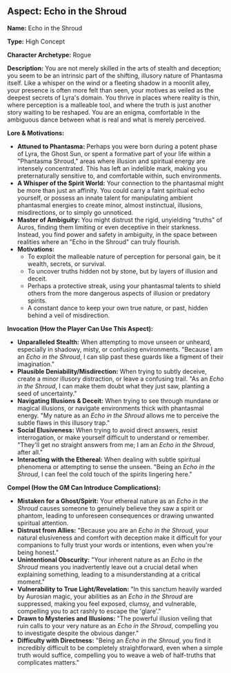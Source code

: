 ## Aspect: Echo in the Shroud

**Name:** Echo in the Shroud

**Type:** High Concept

**Character Archetype:** Rogue

**Description:**
You are not merely skilled in the arts of stealth and deception; you seem to be an intrinsic part of the shifting, illusory nature of Phantasma itself. Like a whisper on the wind or a fleeting shadow in a moonlit alley, your presence is often more felt than seen, your motives as veiled as the deepest secrets of Lyra's domain. You thrive in places where reality is thin, where perception is a malleable tool, and where the truth is just another story waiting to be reshaped. You are an enigma, comfortable in the ambiguous dance between what is real and what is merely perceived.

**Lore & Motivations:**

*   **Attuned to Phantasma:** Perhaps you were born during a potent phase of Lyra, the Ghost Sun, or spent a formative part of your life within a "Phantasma Shroud," areas where illusion and spiritual energy are intensely concentrated. This has left an indelible mark, making you preternaturally sensitive to, and comfortable within, such environments.
*   **A Whisper of the Spirit World:** Your connection to the phantasmal might be more than just an affinity. You could carry a faint spiritual echo yourself, or possess an innate talent for manipulating ambient phantasmal energies to create minor, almost instinctual, illusions, misdirections, or to simply go unnoticed.
*   **Master of Ambiguity:** You might distrust the rigid, unyielding "truths" of Auros, finding them limiting or even deceptive in their starkness. Instead, you find power and safety in ambiguity, in the space between realities where an "Echo in the Shroud" can truly flourish.
*   **Motivations:**
    *   To exploit the malleable nature of perception for personal gain, be it wealth, secrets, or survival.
    *   To uncover truths hidden not by stone, but by layers of illusion and deceit.
    *   Perhaps a protective streak, using your phantasmal talents to shield others from the more dangerous aspects of illusion or predatory spirits.
    *   A constant dance to keep your own true nature, or past, hidden behind a veil of misdirection.

**Invocation (How the Player Can Use This Aspect):**

*   **Unparalleled Stealth:** When attempting to move unseen or unheard, especially in shadowy, misty, or confusing environments. "Because I am an *Echo in the Shroud*, I can slip past these guards like a figment of their imagination."
*   **Plausible Deniability/Misdirection:** When trying to subtly deceive, create a minor illusory distraction, or leave a confusing trail. "As an *Echo in the Shroud*, I can make them doubt what they just saw, planting a seed of uncertainty."
*   **Navigating Illusions & Deceit:** When trying to see through mundane or magical illusions, or navigate environments thick with phantasmal energy. "My nature as an *Echo in the Shroud* allows me to perceive the subtle flaws in this illusory trap."
*   **Social Elusiveness:** When trying to avoid direct answers, resist interrogation, or make yourself difficult to understand or remember. "They'll get no straight answers from me; I am an *Echo in the Shroud*, after all."
*   **Interacting with the Ethereal:** When dealing with subtle spiritual phenomena or attempting to sense the unseen. "Being an *Echo in the Shroud*, I can feel the cold touch of the spirits lingering here."

**Compel (How the GM Can Introduce Complications):**

*   **Mistaken for a Ghost/Spirit:** Your ethereal nature as an *Echo in the Shroud* causes someone to genuinely believe they saw a spirit or phantom, leading to unforeseen consequences or drawing unwanted spiritual attention.
*   **Distrust from Allies:** "Because you are an *Echo in the Shroud*, your natural elusiveness and comfort with deception make it difficult for your companions to fully trust your words or intentions, even when you're being honest."
*   **Unintentional Obscurity:** "Your inherent nature as an *Echo in the Shroud* means you inadvertently leave out a crucial detail when explaining something, leading to a misunderstanding at a critical moment."
*   **Vulnerability to True Light/Revelation:** "In this sanctum heavily warded by Aurosian magic, your abilities as an *Echo in the Shroud* are suppressed, making you feel exposed, clumsy, and vulnerable, compelling you to act rashly to escape the 'glare'."
*   **Drawn to Mysteries and Illusions:** "The powerful illusion veiling that ruin calls to your very nature as an *Echo in the Shroud*, compelling you to investigate despite the obvious danger."
*   **Difficulty with Directness:** "Being an *Echo in the Shroud*, you find it incredibly difficult to be completely straightforward, even when a simple truth would suffice, compelling you to weave a web of half-truths that complicates matters."
